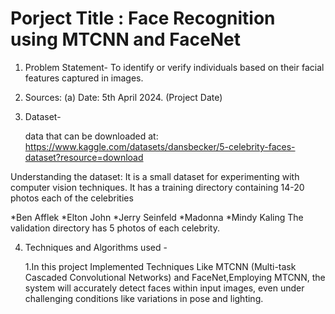 # Porject Title : Face Recognition using MTCNN and FaceNet

1. Problem Statement-
    To identify or verify individuals based on their facial features captured in images.

2. Sources:
   (a) Date:    5th April 2024. (Project Date)

3. Dataset-

    data that can be downloaded at:
https://www.kaggle.com/datasets/dansbecker/5-celebrity-faces-dataset?resource=download

Understanding the dataset:
It is a small dataset for experimenting with computer vision techniques. It has a training directory containing 14-20 photos each of the celebrities

*Ben Afflek
*Elton John
*Jerry Seinfeld
*Madonna
*Mindy Kaling
The validation directory has 5 photos of each celebrity.


4. Techniques and Algorithms used -

     1.In this project Implemented Techniques Like MTCNN (Multi-task Cascaded Convolutional Networks) and FaceNet,Employing MTCNN, the system will accurately detect faces within input images, even under challenging conditions like variations in pose and lighting.


